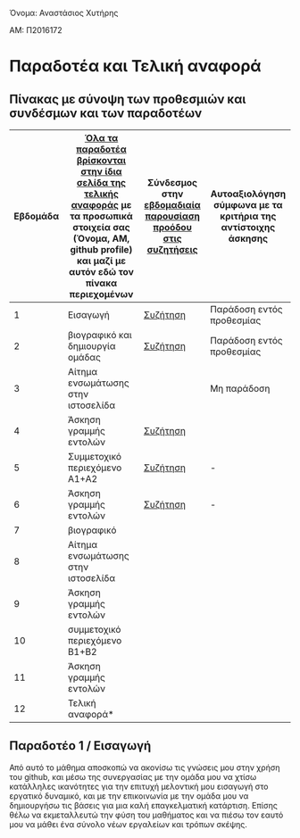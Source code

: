 Όνομα: Αναστάσιος Χυτήρης

ΑΜ: Π2016172

# Παραδοτέα και Τελική αναφορά

## Πίνακας με σύνοψη των προθεσμιών και συνδέσμων και των παραδοτέων

| Εβδομάδα | [Όλα τα παραδοτέα βρίσκονται στην ίδια σελίδα της τελικής αναφοράς](https://courses-ionio.github.io/help/deliverables/) με τα προσωπικά στοιχεία σας (Όνομα, ΑΜ, github profile) και μαζί με αυτόν εδώ τον πίνακα περιεχομένων | Σύνδεσμος στην [εβδομαδιαία παρουσίαση προόδου στις συζητήσεις](https://github.com/courses-ionio/help/discussions/categories/show-and-tell) | Αυτοαξιολόγηση σύμφωνα με τα κριτήρια της αντίστοιχης άσκησης |
| --- | --- | --- | --- |
| 1 | Εισαγωγή | [Συζήτηση](https://github.com/courses-ionio/help/discussions/129) | Παράδοση εντός προθεσμίας |
| 2 | βιογραφικό και δημιουργία ομάδας | [Συζήτηση](https://github.com/courses-ionio/help/discussions/205) | Παράδοση εντός προθεσμίας |
| 3 | Αίτημα ενσωμάτωσης στην ιστοσελίδα | | Μη παράδοση |
| 4 | Άσκηση γραμμής εντολών | [Συζήτηση](https://github.com/courses-ionio/help/discussions/369)| |
| 5 | Συμμετοχικό περιεχόμενο A1+A2 | [Συζήτηση](https://github.com/courses-ionio/help/discussions/448) | - |
| 6 | Άσκηση γραμμής εντολών | [Συζήτηση](https://github.com/courses-ionio/help/discussions/491) | - |
| 7 | βιογραφικό | | |
| 8 | Αίτημα ενσωμάτωσης στην ιστοσελίδα | | |
| 9 | Άσκηση γραμμής εντολών | | |
| 10 | συμμετοχικό περιεχόμενο B1+B2 | | |
| 11 | Άσκηση γραμμής εντολών | | |
| 12 | Τελική αναφορά* | | |


## Παραδοτέο 1 / Εισαγωγή

Από αυτό το μάθημα αποσκοπώ να ακονίσω τις γνώσεις μου στην χρήση του github, και μέσω της συνεργασίας με την ομάδα μου να 
χτίσω κατάλληλες ικανότητες για την επιτυχή μελοντική μου εισαγωγή στο εργατικό δυναμικό, και με την επικοινωνία με την ομάδα μου να δημιουργήσω 
τις βάσεις για μια καλή επαγκελματική κατάρτιση. Επίσης θέλω να εκμεταλλευτώ την φύση του μαθήματος και να πιέσω τον εαυτό μου να μάθει ένα σύνολο νέων 
εργαλείων και τρόπων σκέψης.
